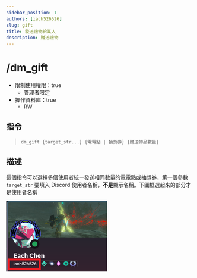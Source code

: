 ```yaml
---
sidebar_position: 1
authors: [iach526526]
slug: gift
title: 發送禮物給某人
description: 贈送禮物
---
```

# /dm_gift

- 限制使用權限：true
  - 管理者限定
- 操作資料庫：true
  - RW
## 指令
> ```dm_gift {target_str...} {電電點 | 抽獎券} {贈送物品數量}```

## 描述
這個指令可以選擇多個使用者統一發送相同數量的電電點或抽獎券，第一個參數 ```target_str``` 要填入 Discord 使用者名稱，**不是**顯示名稱。下圖框選起來的部分才是使用者名稱

![DCid](../../../static/img/DCid.png)